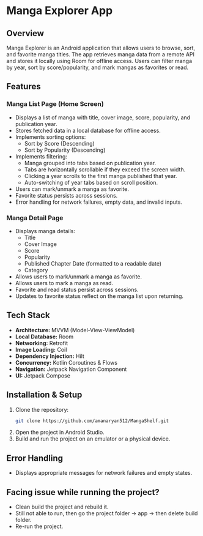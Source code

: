 # Manga Explorer App

## Overview
Manga Explorer is an Android application that allows users to browse, sort, and favorite manga titles. The app retrieves manga data from a remote API and stores it locally using Room for offline access. Users can filter manga by year, sort by score/popularity, and mark mangas as favorites or read.

## Features
### **Manga List Page (Home Screen)**
- Displays a list of manga with title, cover image, score, popularity, and publication year.
- Stores fetched data in a local database for offline access.
- Implements sorting options:
  - Sort by Score (Descending)
  - Sort by Popularity (Descending)
- Implements filtering:
  - Manga grouped into tabs based on publication year.
  - Tabs are horizontally scrollable if they exceed the screen width.
  - Clicking a year scrolls to the first manga published that year.
  - Auto-switching of year tabs based on scroll position.
- Users can mark/unmark a manga as favorite.
- Favorite status persists across sessions.
- Error handling for network failures, empty data, and invalid inputs.

### **Manga Detail Page**
- Displays manga details:
  - Title
  - Cover Image
  - Score
  - Popularity
  - Published Chapter Date (formatted to a readable date)
  - Category
- Allows users to mark/unmark a manga as favorite.
- Allows users to mark a manga as read.
- Favorite and read status persist across sessions.
- Updates to favorite status reflect on the manga list upon returning.

## **Tech Stack**
- **Architecture:** MVVM (Model-View-ViewModel)
- **Local Database:** Room
- **Networking:** Retrofit
- **Image Loading:** Coil
- **Dependency Injection:** Hilt
- **Concurrency:** Kotlin Coroutines & Flows
- **Navigation:** Jetpack Navigation Component
- **UI:** Jetpack Compose

## **Installation & Setup**
1. Clone the repository:
   ```bash
   git clone https://github.com/amanaryan512/MangaShelf.git
   ```
2. Open the project in Android Studio.
3. Build and run the project on an emulator or a physical device.

## **Error Handling**
- Displays appropriate messages for network failures and empty states.

## **Facing issue while running the project?**
- Clean build the project and rebuild it.
- Still not able to run, then go the project folder -> app -> then delete build folder.
- Re-run the project.

